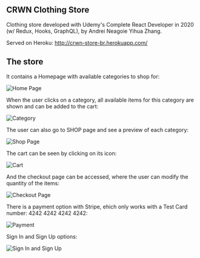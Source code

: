 ## CRWN Clothing Store

Clothing store developed with Udemy's Complete React Developer in 2020 (w/ Redux, Hooks, GraphQL), by Andrei Neagoie Yihua Zhang.

Served on Heroku: http://crwn-store-br.herokuapp.com/

## The store

It contains a Homepage with available categories to shop for:

![Home Page](assets/home.PNG)

When the user clicks on a category, all available items for this category are shown and can be added to the cart:

![Category](assets/hats.PNG)

The user can also go to SHOP page and see a preview of each category:

![Shop Page](assets/shop.PNG)

The cart can be seen by clicking on its icon:

![Cart](assets/cart.PNG)

And the checkout page can be accessed, where the user can modify the quantity of the items:

![Checkout Page](assets/checkout.PNG)

There is a payment option with Stripe, ehich only works with a Test Card number: 4242 4242 4242 4242:

![Payment](assets/payment.PNG)

Sign In and Sign Up options:

![Sign In and Sign Up](assets/signin.PNG)